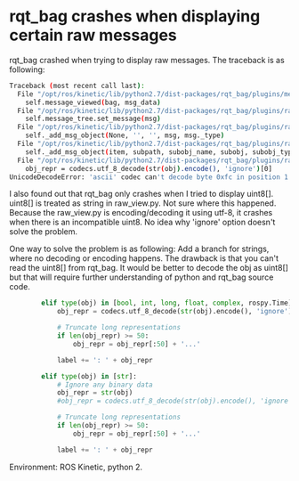 # rqt_bag crashes when displaying certain raw messages

rqt_bag crashed when trying to display raw messages. The traceback is as following:

```bash
Traceback (most recent call last):
  File "/opt/ros/kinetic/lib/python2.7/dist-packages/rqt_bag/plugins/message_view.py", line 93, in event
    self.message_viewed(bag, msg_data)
  File "/opt/ros/kinetic/lib/python2.7/dist-packages/rqt_bag/plugins/raw_view.py", line 73, in message_viewed
    self.message_tree.set_message(msg)
  File "/opt/ros/kinetic/lib/python2.7/dist-packages/rqt_bag/plugins/raw_view.py", line 115, in set_message
    self._add_msg_object(None, '', '', msg, msg._type)
  File "/opt/ros/kinetic/lib/python2.7/dist-packages/rqt_bag/plugins/raw_view.py", line 249, in _add_msg_object
    self._add_msg_object(item, subpath, subobj_name, subobj, subobj_type)
  File "/opt/ros/kinetic/lib/python2.7/dist-packages/rqt_bag/plugins/raw_view.py", line 206, in _add_msg_object
    obj_repr = codecs.utf_8_decode(str(obj).encode(), 'ignore')[0]
UnicodeDecodeError: 'ascii' codec can't decode byte 0xfc in position 1: ordinal not in range(128)

```

I also found out that rqt_bag only crashes when I tried to display uint8[]. uint8[] is treated as string in raw_view.py. Not sure where this happened. Because the raw_view.py is encoding/decoding it using utf-8, it crashes when there is an incompatible uint8. No idea why 'ignore' option doesn't solve the problem.

One way to solve the problem is as following: Add a branch for strings, where no decoding or encoding happens. The drawback is that you can't read the uint8[] from rqt_bag. It would be better to decode the obj as uint8[] but that will require further understanding of python and rqt_bag source code.

```python
        elif type(obj) in [bool, int, long, float, complex, rospy.Time]:
            obj_repr = codecs.utf_8_decode(str(obj).encode(), 'ignore')[0]

            # Truncate long representations
            if len(obj_repr) >= 50:
                obj_repr = obj_repr[:50] + '...'

            label += ': ' + obj_repr

        elif type(obj) in [str]:
            # Ignore any binary data
            obj_repr = str(obj)
            #obj_repr = codecs.utf_8_decode(str(obj).encode(), 'ignore')[0]

            # Truncate long representations
            if len(obj_repr) >= 50:
                obj_repr = obj_repr[:50] + '...'

            label += ': ' + obj_repr  
```

Environment: ROS Kinetic, python 2.